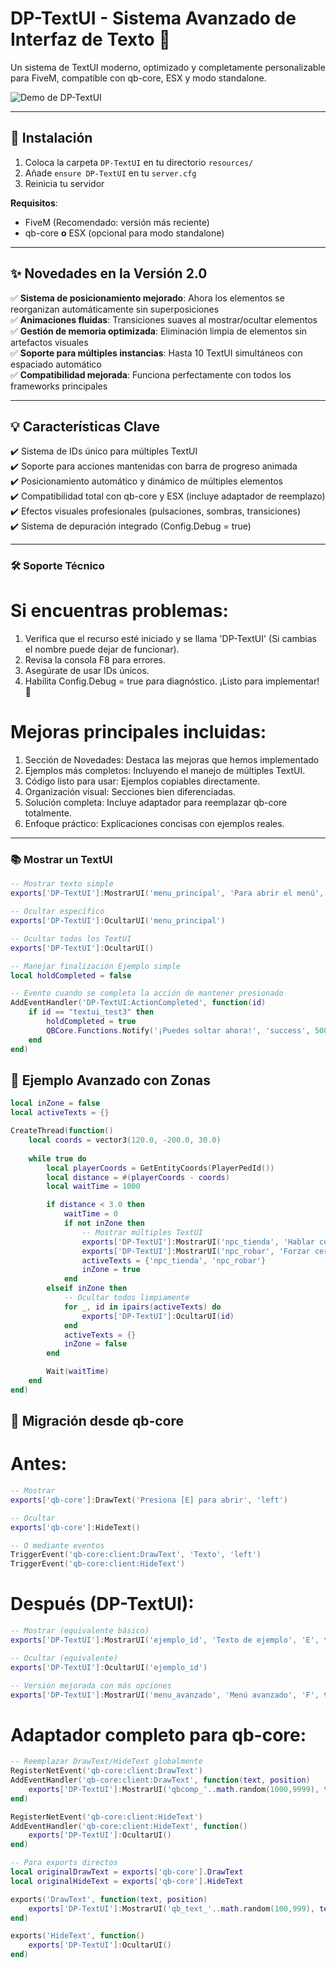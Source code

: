 # DP-TextUI - Sistema Avanzado de Interfaz de Texto 🚀
Un sistema de TextUI moderno, optimizado y completamente personalizable para FiveM, compatible con qb-core, ESX y modo standalone.

![Demo de DP-TextUI](https://imgur.com/a/Pbr8KyB)

---

## 🔧 Instalación
1. Coloca la carpeta `DP-TextUI` en tu directorio `resources/`
2. Añade `ensure DP-TextUI` en tu `server.cfg`
3. Reinicia tu servidor

**Requisitos**:
- FiveM (Recomendado: versión más reciente)
- qb-core **o** ESX (opcional para modo standalone)

---

## ✨ Novedades en la Versión 2.0
✅ **Sistema de posicionamiento mejorado**: Ahora los elementos se reorganizan automáticamente sin superposiciones  
✅ **Animaciones fluidas**: Transiciones suaves al mostrar/ocultar elementos  
✅ **Gestión de memoria optimizada**: Eliminación limpia de elementos sin artefactos visuales  
✅ **Soporte para múltiples instancias**: Hasta 10 TextUI simultáneos con espaciado automático  
✅ **Compatibilidad mejorada**: Funciona perfectamente con todos los frameworks principales

---

## 💡 Características Clave
✔️ Sistema de IDs único para múltiples TextUI  
✔️ Soporte para acciones mantenidas con barra de progreso animada  
✔️ Posicionamiento automático y dinámico de múltiples elementos  
✔️ Compatibilidad total con qb-core y ESX (incluye adaptador de reemplazo)
✔️ Efectos visuales profesionales (pulsaciones, sombras, transiciones)  
✔️ Sistema de depuración integrado (Config.Debug = true)

---

### 🛠 Soporte Técnico
# Si encuentras problemas:
1. Verifica que el recurso esté iniciado y se llama 'DP-TextUI' (Si cambias el nombre puede dejar de funcionar).
2. Revisa la consola F8 para errores.
3. Asegúrate de usar IDs únicos.
4. Habilita Config.Debug = true para diagnóstico.
   ¡Listo para implementar! 🎉

# Mejoras principales incluidas:
1. Sección de Novedades: Destaca las mejoras que hemos implementado
2. Ejemplos más completos: Incluyendo el manejo de múltiples TextUI.
3. Código listo para usar: Ejemplos copiables directamente.
4. Organización visual: Secciones bien diferenciadas.
5. Solución completa: Incluye adaptador para reemplazar qb-core totalmente.
6. Enfoque práctico: Explicaciones concisas con ejemplos reales.

---

### 📚 Mostrar un TextUI
```lua
-- Mostrar texto simple
exports['DP-TextUI']:MostrarUI('menu_principal', 'Para abrir el menú', 'E', false)

-- Ocultar específico
exports['DP-TextUI']:OcultarUI('menu_principal')

-- Ocultar todos los TextUI
exports['DP-TextUI']:OcultarUI()

-- Manejar finalización Ejemplo simple
local holdCompleted = false

-- Evento cuando se completa la acción de mantener presionado
AddEventHandler('DP-TextUI:ActionCompleted', function(id)
    if id == "textui_test3" then
        holdCompleted = true
        QBCore.Functions.Notify('¡Puedes soltar ahora!', 'success', 5000)
    end
end)
```

## 📍 Ejemplo Avanzado con Zonas
```lua
local inZone = false
local activeTexts = {}

CreateThread(function()
    local coords = vector3(120.0, -200.0, 30.0)
    
    while true do
        local playerCoords = GetEntityCoords(PlayerPedId())
        local distance = #(playerCoords - coords)
        local waitTime = 1000

        if distance < 3.0 then
            waitTime = 0
            if not inZone then
                -- Mostrar múltiples TextUI
                exports['DP-TextUI']:MostrarUI('npc_tienda', 'Hablar con vendedor', 'E', false)
                exports['DP-TextUI']:MostrarUI('npc_robar', 'Forzar cerradura', 'F', true, 3000)
                activeTexts = {'npc_tienda', 'npc_robar'}
                inZone = true
            end
        elseif inZone then
            -- Ocultar todos limpiamente
            for _, id in ipairs(activeTexts) do
                exports['DP-TextUI']:OcultarUI(id)
            end
            activeTexts = {}
            inZone = false
        end

        Wait(waitTime)
    end
end)
```


## 🔄 Migración desde qb-core
# Antes:
```lua
-- Mostrar
exports['qb-core']:DrawText('Presiona [E] para abrir', 'left')

-- Ocultar
exports['qb-core']:HideText()

-- O mediante eventos
TriggerEvent('qb-core:client:DrawText', 'Texto', 'left')
TriggerEvent('qb-core:client:HideText')
```

# Después (DP-TextUI):
```lua
-- Mostrar (equivalente básico)
exports['DP-TextUI']:MostrarUI('ejemplo_id', 'Texto de ejemplo', 'E', false)

-- Ocultar (equivalente)
exports['DP-TextUI']:OcultarUI('ejemplo_id')

-- Versión mejorada con más opciones
exports['DP-TextUI']:MostrarUI('menu_avanzado', 'Menú avanzado', 'F', true, 2000)
```

# Adaptador completo para qb-core:
```lua
-- Reemplazar DrawText/HideText globalmente
RegisterNetEvent('qb-core:client:DrawText')
AddEventHandler('qb-core:client:DrawText', function(text, position)
    exports['DP-TextUI']:MostrarUI('qbcomp_'..math.random(1000,9999), text, 'E', false)
end)

RegisterNetEvent('qb-core:client:HideText')
AddEventHandler('qb-core:client:HideText', function()
    exports['DP-TextUI']:OcultarUI()
end)

-- Para exports directos
local originalDrawText = exports['qb-core'].DrawText
local originalHideText = exports['qb-core'].HideText

exports('DrawText', function(text, position)
    exports['DP-TextUI']:MostrarUI('qb_text_'..math.random(100,999), text, 'E', false)
end)

exports('HideText', function()
    exports['DP-TextUI']:OcultarUI()
end)
```
